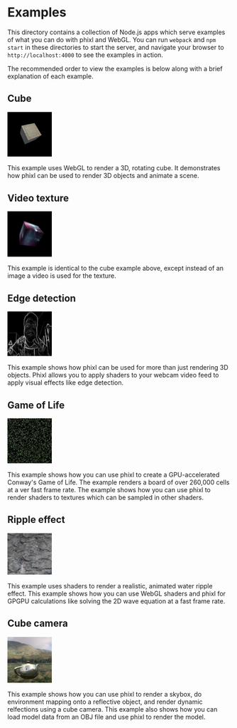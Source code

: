 # Examples

This directory contains a collection of Node.js apps which serve examples of what you can
do with phixl and WebGL. You can run `webpack` and `npm start` in these directories to start
the server, and navigate your browser to `http://localhost:4000` to see the examples in action.

The recommended order to view the examples is below along with a brief explanation of each example.

## Cube

<img width="100" src="cube/screenshot.png">

This example uses WebGL to render a 3D, rotating cube. It demonstrates how phixl can be used
to render 3D objects and animate a scene.

## Video texture

<img width="100" src="video_texture/screenshot.png">

This example is identical to the cube example above, except instead of an image a video is
used for the texture.

## Edge detection

<img width="100" src="edge_detection/screenshot.png">

This example shows how phixl can be used for more than just rendering 3D objects.
Phixl allows you to apply shaders to your webcam video feed to apply visual effects
like edge detection.

## Game of Life

<img width="100" src="game_of_life/screenshot.png">

This example shows how you can use phixl to create a GPU-accelerated Conway's
Game of Life. The example renders a board of over 260,000 cells at a ver fast frame rate.
The example shows how you can use phixl to render shaders to textures which can be sampled
in other shaders.

## Ripple effect

<img width="100" src="ripple_effect/screenshot.png">

This example uses shaders to render a realistic, animated water ripple effect.
This example shows how you can use WebGL shaders and phixl for GPGPU calculations
like solving the 2D wave equation at a fast frame rate.

## Cube camera

<img width="100" src="cube_camera/screenshot.png">

This example shows how you can use phixl to render a skybox, do environment
mapping onto a reflective object, and render dynamic relfections using a
cube camera. This example also shows how you can load model data from an OBJ file
and use phixl to render the model.

